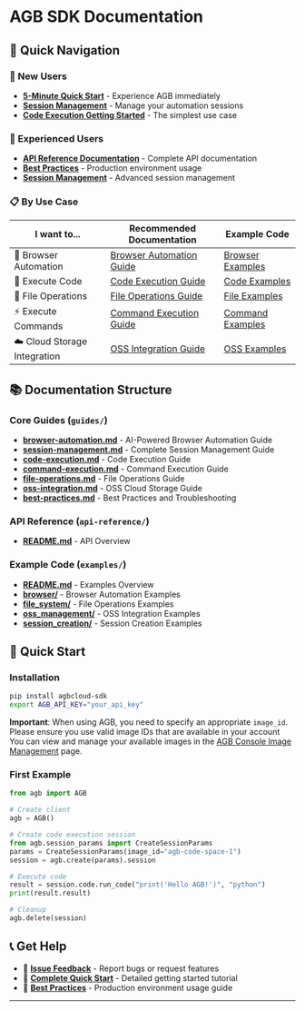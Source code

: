 # AGB SDK Documentation

## 🎯 Quick Navigation

### 👋 New Users
- **[5-Minute Quick Start](quickstart.md)** - Experience AGB immediately
- **[Session Management](guides/session-management.md)** - Manage your automation sessions
- **[Code Execution Getting Started](guides/code-execution.md)** - The simplest use case

### 🚀 Experienced Users
- **[API Reference Documentation](api-reference/README.md)** - Complete API documentation
- **[Best Practices](guides/best-practices.md)** - Production environment usage
- **[Session Management](guides/session-management.md)** - Advanced session management

### 📋 By Use Case

| I want to... | Recommended Documentation | Example Code |
|-----------|----------|----------|
| 🤖 Browser Automation | [Browser Automation Guide](guides/browser-automation.md) | [Browser Examples](examples/browser/README.md) |
| 🐍 Execute Code | [Code Execution Guide](guides/code-execution.md) | [Code Examples](examples/file_system/README.md) |
| 💾 File Operations | [File Operations Guide](guides/file-operations.md) | [File Examples](examples/file_system/README.md) |
| ⚡ Execute Commands | [Command Execution Guide](guides/command-execution.md) | [Command Examples](examples/session_creation/README.md) |
| ☁️ Cloud Storage Integration | [OSS Integration Guide](guides/oss-integration.md) | [OSS Examples](examples/oss_management/README.md) |

## 📚 Documentation Structure

### Core Guides (`guides/`)
- **[browser-automation.md](guides/browser-automation.md)** - AI-Powered Browser Automation Guide
- **[session-management.md](guides/session-management.md)** - Complete Session Management Guide
- **[code-execution.md](guides/code-execution.md)** - Code Execution Guide
- **[command-execution.md](guides/command-execution.md)** - Command Execution Guide
- **[file-operations.md](guides/file-operations.md)** - File Operations Guide
- **[oss-integration.md](guides/oss-integration.md)** - OSS Cloud Storage Guide
- **[best-practices.md](guides/best-practices.md)** - Best Practices and Troubleshooting

### API Reference (`api-reference/`)
- **[README.md](api-reference/README.md)** - API Overview

### Example Code (`examples/`)
- **[README.md](examples/README.md)** - Examples Overview
- **[browser/](examples/browser/README.md)** - Browser Automation Examples
- **[file_system/](examples/file_system/README.md)** - File Operations Examples
- **[oss_management/](examples/oss_management/README.md)** - OSS Integration Examples
- **[session_creation/](examples/session_creation/README.md)** - Session Creation Examples

## 🚀 Quick Start

### Installation
```bash
pip install agbcloud-sdk
export AGB_API_KEY="your_api_key"
```

**Important**: When using AGB, you need to specify an appropriate `image_id`. Please ensure you use valid image IDs that are available in your account You can view and manage your available images in the [AGB Console Image Management](https://agb.cloud/console/image-management) page.

### First Example
```python
from agb import AGB

# Create client
agb = AGB()

# Create code execution session
from agb.session_params import CreateSessionParams
params = CreateSessionParams(image_id="agb-code-space-1")
session = agb.create(params).session

# Execute code
result = session.code.run_code("print('Hello AGB!')", "python")
print(result.result)

# Cleanup
agb.delete(session)
```

## 📞 Get Help

- 🐛 **[Issue Feedback](https://github.com/agbcloud/agbcloud-sdk/issues)** - Report bugs or request features
- 📖 **[Complete Quick Start](quickstart.md)** - Detailed getting started tutorial
- 🔧 **[Best Practices](guides/best-practices.md)** - Production environment usage guide

---